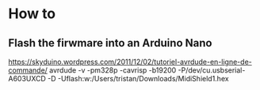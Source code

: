 # How to

## Flash the firwmare into an Arduino Nano
https://skyduino.wordpress.com/2011/12/02/tutoriel-avrdude-en-ligne-de-commande/
avrdude -v -pm328p -cavrisp -b19200 -P/dev/cu.usbserial-A603UXCD -D -Uflash:w:/Users/tristan/Downloads/MidiShield1.hex
